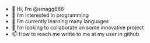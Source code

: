 - 👋 Hi, I’m @smagg666
- 👀 I’m interested in programming
- 🌱 I’m currently learning many languages
- 💞️ I’m looking to collaborate on some innovative project 
- 📫 How to reach me writte to me at my user in github

<!---
smagg666/smagg666 is a ✨ special ✨ repository because its `README.md` (this file) appears on your GitHub profile.
You can click the Preview link to take a look at your changes.
--->
